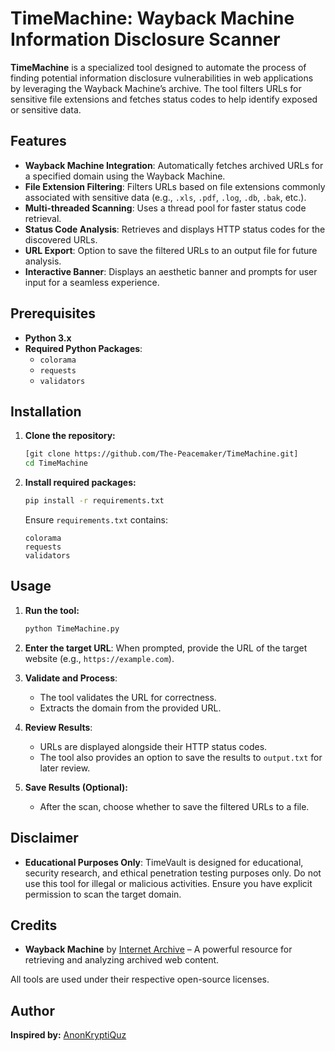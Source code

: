 # **TimeMachine: Wayback Machine Information Disclosure Scanner**

**TimeMachine** is a specialized tool designed to automate the process of finding potential information disclosure vulnerabilities in web applications by leveraging the Wayback Machine’s archive. The tool filters URLs for sensitive file extensions and fetches status codes to help identify exposed or sensitive data.

## **Features**

- **Wayback Machine Integration**: Automatically fetches archived URLs for a specified domain using the Wayback Machine.
- **File Extension Filtering**: Filters URLs based on file extensions commonly associated with sensitive data (e.g., `.xls`, `.pdf`, `.log`, `.db`, `.bak`, etc.).
- **Multi-threaded Scanning**: Uses a thread pool for faster status code retrieval.
- **Status Code Analysis**: Retrieves and displays HTTP status codes for the discovered URLs.
- **URL Export**: Option to save the filtered URLs to an output file for future analysis.
- **Interactive Banner**: Displays an aesthetic banner and prompts for user input for a seamless experience.

## **Prerequisites**

- **Python 3.x**
- **Required Python Packages**:
  - `colorama`
  - `requests`
  - `validators`

## **Installation**

1. **Clone the repository:**

   ```bash
   [git clone https://github.com/The-Peacemaker/TimeMachine.git]
   cd TimeMachine
   ```

2. **Install required packages:**

   ```bash
   pip install -r requirements.txt
   ```

   Ensure `requirements.txt` contains:
   ```plaintext
   colorama
   requests
   validators
   ```

## **Usage**

1. **Run the tool:**

   ```bash
   python TimeMachine.py
   ```

2. **Enter the target URL**: When prompted, provide the URL of the target website (e.g., `https://example.com`).

3. **Validate and Process**:
   - The tool validates the URL for correctness.
   - Extracts the domain from the provided URL.

4. **Review Results**:
   - URLs are displayed alongside their HTTP status codes.
   - The tool also provides an option to save the results to `output.txt` for later review.

5. **Save Results (Optional):**
   - After the scan, choose whether to save the filtered URLs to a file.

## **Disclaimer**

- **Educational Purposes Only**: TimeVault is designed for educational, security research, and ethical penetration testing purposes only. Do not use this tool for illegal or malicious activities. Ensure you have explicit permission to scan the target domain.

## **Credits**

- **Wayback Machine** by [Internet Archive](http://wayback.archive.org/) – A powerful resource for retrieving and analyzing archived web content.

All tools are used under their respective open-source licenses.

## **Author**

**Inspired by:** [AnonKryptiQuz](https://AnonKryptiQuz.github.io/)

